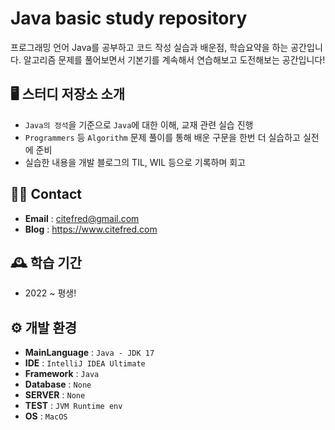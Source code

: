 # Java basic study repository
프로그래밍 언어 Java를 공부하고 코드 작성 실습과 배운점, 학습요약을 하는 공간입니다. 
알고리즘 문제를 풀어보면서 기본기를 계속해서 연습해보고 도전해보는 공간입니다!

## 🖥️ 스터디 저장소 소개
* `Java의 정석`을 기준으로 `Java`에 대한 이해, 교재 관련 실습 진행
* `Programmers` 등 `Algorithm` 문제 풀이를 통해 배운 구문을 한번 더 실습하고 실전에 준비
* 실습한 내용을 개발 블로그의 TIL, WIL 등으로 기록하며 회고

## 👋🏻 Contact
- **Email** : citefred@gmail.com
- **Blog** : https://www.citefred.com

## 🕰️ 학습 기간
* 2022 ~ 평생!

## ⚙️ 개발 환경
- **MainLanguage** : `Java - JDK 17`
- **IDE** : `IntelliJ IDEA Ultimate`
- **Framework** : `Java`
- **Database** : `None`
- **SERVER** : `None`
- **TEST** : `JVM Runtime env`
- **OS** : `MacOS`


